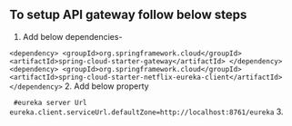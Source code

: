 ## To setup API gateway follow below steps

1. Add below dependencies-

`<dependency>
			<groupId>org.springframework.cloud</groupId>
			<artifactId>spring-cloud-starter-gateway</artifactId>
		</dependency>
		<dependency>
			<groupId>org.springframework.cloud</groupId>
			<artifactId>spring-cloud-starter-netflix-eureka-client</artifactId>
		</dependency>`
2. Add below property

` #eureka server Url
eureka.client.serviceUrl.defaultZone=http://localhost:8761/eureka`
3. 